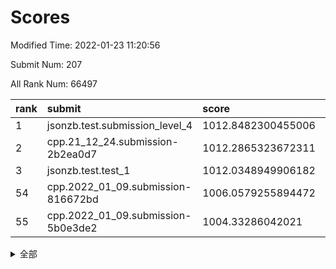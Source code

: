 # Scores

Modified Time: 2022-01-23 11:20:56

Submit Num: 207

All Rank Num: 66497

| rank |               submit               |       score        |       sigma        | pk_num |
| :--- | :--------------------------------- | :----------------- | :----------------- | :----- |
| 1    | jsonzb.test.submission_level_4     | 1012.8482300455006 | 0.8071668984171048 | 1288   |
| 2    | cpp.21_12_24.submission-2b2ea0d7   | 1012.2865323672311 | 0.7929553694850627 | 1288   |
| 3    | jsonzb.test.test_1                 | 1012.0348949906182 | 0.8075659099434931 | 1284   |
| 54   | cpp.2022_01_09.submission-816672bd | 1006.0579255894472 | 0.7503401576212034 | 1287   |
| 55   | cpp.2022_01_09.submission-5b0e3de2 | 1004.33286042021   | 0.71517176707014   | 1281   |


<details>
<summary>全部</summary>

| rank |                 submit                 |       score        |       sigma        | pk_num |
| :--- | :------------------------------------- | :----------------- | :----------------- | :----- |
| 1    | jsonzb.test.submission_level_4         | 1012.8482300455006 | 0.8071668984171048 | 1288   |
| 2    | cpp.21_12_24.submission-2b2ea0d7       | 1012.2865323672311 | 0.7929553694850627 | 1288   |
| 3    | jsonzb.test.test_1                     | 1012.0348949906182 | 0.8075659099434931 | 1284   |
| 4    | gobigger.level_3.submission_level_3_15 | 1011.6146856856359 | 0.7864129497806565 | 1279   |
| 5    | gobigger.level_3.submission_level_3_49 | 1011.4838839264648 | 0.7712185278209804 | 1283   |
| 6    | gobigger.level_3.submission_level_3_35 | 1011.4211037640595 | 0.7801763773144864 | 1286   |
| 7    | gobigger.level_3.submission_level_3_26 | 1011.3200252046063 | 0.7664977806189468 | 1289   |
| 8    | gobigger.level_3.submission_level_3_43 | 1011.1485894204275 | 0.7746431433369199 | 1286   |
| 9    | gobigger.level_3.submission_level_3_23 | 1011.0642776158184 | 0.7750772611301258 | 1284   |
| 10   | gobigger.level_3.submission_level_3_38 | 1011.0051804748014 | 0.7477347728947003 | 1284   |
| 11   | gobigger.level_3.submission_level_3_8  | 1010.8583363297149 | 0.7496339521606056 | 1283   |
| 12   | gobigger.level_3.submission_level_3_32 | 1010.8466152472823 | 0.7741115578658637 | 1283   |
| 13   | gobigger.level_3.submission_level_3_37 | 1010.7093514200944 | 0.7683209221119429 | 1283   |
| 14   | gobigger.level_3.submission_level_3_48 | 1010.6842572194118 | 0.7679626932272565 | 1285   |
| 15   | gobigger.level_3.submission_level_3_41 | 1010.6521883186933 | 0.7433053084300648 | 1289   |
| 16   | gobigger.level_3.submission_level_3_4  | 1010.5807422907149 | 0.7843531394652263 | 1288   |
| 17   | gobigger.level_3.submission_level_3_29 | 1010.5586348762403 | 0.7458749348110597 | 1287   |
| 18   | gobigger.level_3.submission_level_3_6  | 1010.5212132850253 | 0.7599381453423548 | 1284   |
| 19   | gobigger.level_3.submission_level_3_22 | 1010.413688101994  | 0.7689736120304707 | 1286   |
| 20   | gobigger.level_3.submission_level_3_36 | 1010.3163336873095 | 0.7902519872753623 | 1287   |
| 21   | gobigger.level_3.submission_level_3_10 | 1010.2838066843386 | 0.7677850601385743 | 1285   |
| 22   | gobigger.level_3.submission_level_3_47 | 1010.2167327239611 | 0.7639206855807144 | 1289   |
| 23   | gobigger.level_3.submission_level_3_21 | 1010.1653310248166 | 0.7801746146289168 | 1289   |
| 24   | gobigger.level_3.submission_level_3_34 | 1010.1563658686869 | 0.7676323208472018 | 1280   |
| 25   | gobigger.level_3.submission_level_3_44 | 1010.0980442530664 | 0.7449859680944869 | 1281   |
| 26   | gobigger.level_3.submission_level_3_31 | 1010.0854799493858 | 0.7321017422012166 | 1283   |
| 27   | gobigger.level_3.submission_level_3_12 | 1009.9883700419912 | 0.7601633096900231 | 1283   |
| 28   | gobigger.level_3.submission_level_3_5  | 1009.9436063394634 | 0.7584572863277935 | 1291   |
| 29   | gobigger.level_3.submission_level_3_20 | 1009.9228123508682 | 0.7606739875977109 | 1282   |
| 30   | gobigger.level_3.submission_level_3_9  | 1009.9072489448819 | 0.7560413109272077 | 1283   |
| 31   | gobigger.level_3.submission_level_3_16 | 1009.8151260186685 | 0.7732117521097294 | 1289   |
| 32   | gobigger.level_3.submission_level_3_45 | 1009.7967360144463 | 0.7612470426303186 | 1286   |
| 33   | gobigger.level_3.submission_level_3_33 | 1009.7928835773123 | 0.7829390471021732 | 1282   |
| 34   | gobigger.level_3.submission_level_3_13 | 1009.7109023219136 | 0.749112666967336  | 1288   |
| 35   | gobigger.level_3.submission_level_3_28 | 1009.7019051346871 | 0.7402843881867748 | 1288   |
| 36   | gobigger.level_3.submission_level_3_11 | 1009.680778283451  | 0.7409291418744866 | 1282   |
| 37   | gobigger.level_3.submission_level_3_17 | 1009.6566430001335 | 0.7528158463128235 | 1286   |
| 38   | gobigger.level_3.submission_level_3_30 | 1009.587335897767  | 0.7535145741122465 | 1287   |
| 39   | gobigger.level_3.submission_level_3_14 | 1009.5766901587572 | 0.7556303357936838 | 1285   |
| 40   | gobigger.level_3.submission_level_3_40 | 1009.5663444602936 | 0.7620125028298689 | 1284   |
| 41   | gobigger.level_3.submission_level_3_7  | 1009.5348606333146 | 0.761740467366673  | 1282   |
| 42   | gobigger.level_3.submission_level_3_46 | 1009.5274759390627 | 0.7427538059890213 | 1287   |
| 43   | gobigger.level_3.submission_level_3_39 | 1009.4587890789744 | 0.7598801607113328 | 1287   |
| 44   | gobigger.level_3.submission_level_3_24 | 1009.4544869135609 | 0.7530737007581944 | 1285   |
| 45   | gobigger.level_3.submission_level_3_18 | 1009.3160461319272 | 0.767562250477399  | 1283   |
| 46   | gobigger.level_3.submission_level_3_19 | 1009.2264132018174 | 0.7440698030519247 | 1283   |
| 47   | gobigger.level_3.submission_level_3_25 | 1008.9581153362766 | 0.7434563482444767 | 1284   |
| 48   | gobigger.level_3.submission_level_3_0  | 1008.8749619050682 | 0.7378340418584126 | 1284   |
| 49   | gobigger.level_3.submission_level_3_2  | 1008.8432234863317 | 0.7500628906760859 | 1286   |
| 50   | gobigger.level_3.submission_level_3_27 | 1008.749923534115  | 0.7552844290112406 | 1287   |
| 51   | gobigger.level_3.submission_level_3_1  | 1008.7251661037016 | 0.7492302711601084 | 1286   |
| 52   | gobigger.level_3.submission_level_3_3  | 1008.6453489091296 | 0.7347043276362293 | 1287   |
| 53   | gobigger.level_3.submission_level_3_42 | 1008.3520687190417 | 0.7394681533885203 | 1284   |
| 54   | cpp.2022_01_09.submission-816672bd     | 1006.0579255894472 | 0.7503401576212034 | 1287   |
| 55   | cpp.2022_01_09.submission-5b0e3de2     | 1004.33286042021   | 0.71517176707014   | 1281   |
| 56   | gobigger.level_1.submission_level_1_12 | 1004.3208361091395 | 0.7050938487359254 | 1285   |
| 57   | gobigger.level_1.submission_level_1_7  | 1004.268154261447  | 0.7118875868625046 | 1278   |
| 58   | gobigger.level_1.submission_level_1_28 | 1004.1208452255199 | 0.7200053199682318 | 1285   |
| 59   | gobigger.level_1.submission_level_1_11 | 1004.102068421956  | 0.7286634483050617 | 1277   |
| 60   | gobigger.level_1.submission_level_1_9  | 1004.0301306215714 | 0.7234828081902241 | 1288   |
| 61   | gobigger.level_1.submission_level_1_39 | 1003.9967240874407 | 0.7346103946754651 | 1286   |
| 62   | gobigger.level_1.submission_level_1_23 | 1003.99424134931   | 0.7176371552690011 | 1284   |
| 63   | gobigger.level_1.submission_level_1_43 | 1003.9693611068044 | 0.7039344230162808 | 1289   |
| 64   | gobigger.level_1.submission_level_1_3  | 1003.9018578345082 | 0.7248146995706002 | 1287   |
| 65   | gobigger.level_1.submission_level_1_24 | 1003.8355042945682 | 0.7087742389842088 | 1286   |
| 66   | gobigger.level_1.submission_level_1_48 | 1003.7941944526234 | 0.7166748485984763 | 1287   |
| 67   | gobigger.level_1.submission_level_1_35 | 1003.7345019114416 | 0.7152408311865652 | 1284   |
| 68   | gobigger.level_1.submission_level_1_10 | 1003.7139041554894 | 0.7159117280406082 | 1286   |
| 69   | gobigger.level_1.submission_level_1_29 | 1003.6847173445351 | 0.7175909243786076 | 1285   |
| 70   | gobigger.level_1.submission_level_1_21 | 1003.5500807321305 | 0.7160406790540588 | 1291   |
| 71   | gobigger.level_1.submission_level_1_20 | 1003.4615753224242 | 0.7165021855420659 | 1285   |
| 72   | gobigger.level_1.submission_level_1_14 | 1003.4549365563582 | 0.7312712794683746 | 1289   |
| 73   | gobigger.level_1.submission_level_1_6  | 1003.3648829518521 | 0.7110202431658666 | 1287   |
| 74   | gobigger.level_1.submission_level_1_26 | 1003.3540152608631 | 0.7189799661443875 | 1286   |
| 75   | gobigger.level_1.submission_level_1_40 | 1003.3503578607464 | 0.7095825096106606 | 1287   |
| 76   | gobigger.level_1.submission_level_1_32 | 1003.3418753485329 | 0.7110339264771787 | 1283   |
| 77   | gobigger.level_1.submission_level_1_42 | 1003.2759575462702 | 0.7183451172036809 | 1286   |
| 78   | gobigger.level_1.submission_level_1_5  | 1003.1611765420656 | 0.7148621342623199 | 1289   |
| 79   | gobigger.level_1.submission_level_1_17 | 1003.1591544150216 | 0.7154869730584696 | 1284   |
| 80   | gobigger.level_1.submission_level_1_31 | 1003.1430836448477 | 0.7102407873199813 | 1284   |
| 81   | gobigger.level_1.submission_level_1_47 | 1003.1414411364601 | 0.7147165509668586 | 1290   |
| 82   | gobigger.level_1.submission_level_1_13 | 1003.0994662849989 | 0.7179941266672465 | 1284   |
| 83   | gobigger.level_1.submission_level_1_1  | 1003.0982168461093 | 0.7218185984627801 | 1284   |
| 84   | gobigger.level_1.submission_level_1_45 | 1003.0858668465437 | 0.7161391317035115 | 1284   |
| 85   | gobigger.level_1.submission_level_1_44 | 1003.0848795000569 | 0.7135673041164999 | 1287   |
| 86   | gobigger.level_1.submission_level_1_2  | 1003.0774378878458 | 0.7137979286060522 | 1281   |
| 87   | gobigger.level_1.submission_level_1_36 | 1003.0666861271767 | 0.7163523914994887 | 1287   |
| 88   | gobigger.level_1.submission_level_1_38 | 1003.0566183535796 | 0.7138348324611664 | 1287   |
| 89   | gobigger.level_1.submission_level_1_46 | 1002.9644029471691 | 0.7183502269355603 | 1287   |
| 90   | gobigger.level_1.submission_level_1_25 | 1002.9619764870057 | 0.7212228447827264 | 1291   |
| 91   | gobigger.level_1.submission_level_1_30 | 1002.9107325862982 | 0.7132322859328833 | 1284   |
| 92   | gobigger.level_1.submission_level_1_33 | 1002.8902865596704 | 0.7088756637967849 | 1284   |
| 93   | gobigger.level_1.submission_level_1_18 | 1002.8598832545524 | 0.7095290489748978 | 1288   |
| 94   | gobigger.level_1.submission_level_1_15 | 1002.8352179098497 | 0.6967415403101246 | 1285   |
| 95   | gobigger.level_1.submission_level_1_19 | 1002.7006045400094 | 0.7062677441399601 | 1282   |
| 96   | gobigger.level_1.submission_level_1_16 | 1002.6680670375661 | 0.7191352247843106 | 1290   |
| 97   | gobigger.level_1.submission_level_1_27 | 1002.5832319447672 | 0.7040506716982879 | 1284   |
| 98   | gobigger.level_1.submission_level_1_41 | 1002.5111405460892 | 0.7132854241273896 | 1288   |
| 99   | gobigger.level_1.submission_level_1_49 | 1002.4640040273227 | 0.7077443409044584 | 1285   |
| 100  | gobigger.level_1.submission_level_1_34 | 1002.4315732283358 | 0.7302073242518808 | 1287   |
| 101  | gobigger.level_1.submission_level_1_22 | 1002.3201208452331 | 0.713564588392831  | 1285   |
| 102  | gobigger.level_1.submission_level_1_4  | 1002.3046011073615 | 0.7158069118686243 | 1282   |
| 103  | gobigger.level_1.submission_level_1_37 | 1002.2221052598196 | 0.7127139904679682 | 1287   |
| 104  | gobigger.level_1.submission_level_1_0  | 1002.1541982482381 | 0.6945640523090317 | 1283   |
| 105  | gobigger.level_1.submission_level_1_8  | 1002.1408545645879 | 0.7084568971634215 | 1280   |
| 106  | gobigger.random.submission_random_36   | 997.0681486122073  | 0.718091988301013  | 1280   |
| 107  | gobigger.random.submission_random_27   | 996.9781491850181  | 0.7015608697927015 | 1285   |
| 108  | gobigger.random.submission_random_4    | 996.7925758067566  | 0.7144621684509063 | 1285   |
| 109  | gobigger.random.submission_random_40   | 996.7700286243306  | 0.7096064012503501 | 1287   |
| 110  | gobigger.random.submission_random_13   | 996.7470500803975  | 0.7196422518508252 | 1280   |
| 111  | gobigger.random.submission_random_33   | 996.5322478757098  | 0.7146953280863685 | 1280   |
| 112  | gobigger.random.submission_random_28   | 996.4988095373092  | 0.7267572259824657 | 1283   |
| 113  | gobigger.random.submission_random_45   | 996.4637787897486  | 0.7165017007958108 | 1289   |
| 114  | gobigger.random.submission_random_1    | 996.4522480725396  | 0.7111066319139009 | 1283   |
| 115  | gobigger.random.submission_random_5    | 996.4105672575067  | 0.7071481071037535 | 1286   |
| 116  | gobigger.random.submission_random_22   | 996.3065478870062  | 0.7027703598589117 | 1283   |
| 117  | gobigger.random.submission_random_35   | 996.270353682276   | 0.7167852680852183 | 1286   |
| 118  | gobigger.random.submission_random_42   | 996.2491164180551  | 0.7050328750739623 | 1287   |
| 119  | gobigger.random.submission_random_46   | 996.1825277756668  | 0.7146316668436294 | 1284   |
| 120  | gobigger.random.submission_random_16   | 996.1788041760209  | 0.7255605142548733 | 1285   |
| 121  | gobigger.random.submission_random_37   | 996.1673594515833  | 0.72726524783465   | 1285   |
| 122  | gobigger.random.submission_random_47   | 996.1593932160192  | 0.7070373486971346 | 1289   |
| 123  | gobigger.random.submission_random_30   | 996.1319361002812  | 0.7147884858489989 | 1284   |
| 124  | gobigger.random.submission_random_9    | 996.1299655528513  | 0.7298025587285144 | 1287   |
| 125  | gobigger.random.submission_random_32   | 996.0968840472138  | 0.7010006657171497 | 1282   |
| 126  | gobigger.random.submission_random_12   | 996.0857417121248  | 0.7125436954928406 | 1285   |
| 127  | gobigger.random.submission_random_25   | 996.053611564448   | 0.703421594484316  | 1286   |
| 128  | gobigger.random.submission_random_10   | 995.966283160612   | 0.7107598073989926 | 1281   |
| 129  | gobigger.random.submission_random_31   | 995.9506626048078  | 0.6989419090190677 | 1285   |
| 130  | gobigger.random.submission_random_38   | 995.8916400436068  | 0.7066600020324582 | 1281   |
| 131  | gobigger.random.submission_random_44   | 995.8644772622556  | 0.722454884805899  | 1280   |
| 132  | gobigger.random.submission_random_6    | 995.7389628468743  | 0.6994488961759888 | 1285   |
| 133  | gobigger.random.submission_random_43   | 995.7354363777176  | 0.7107283709494019 | 1285   |
| 134  | gobigger.random.submission_random_14   | 995.7231111435898  | 0.7070527800314123 | 1284   |
| 135  | gobigger.random.submission_random_3    | 995.6256844365226  | 0.7043022930146818 | 1284   |
| 136  | gobigger.random.submission_random_41   | 995.6137513884785  | 0.7095864069477256 | 1290   |
| 137  | gobigger.random.submission_random_20   | 995.6057548956107  | 0.7117418344394509 | 1285   |
| 138  | gobigger.random.submission_random_8    | 995.5951035199068  | 0.7249026796525505 | 1290   |
| 139  | gobigger.random.submission_random_19   | 995.5816124573595  | 0.7223397145163221 | 1280   |
| 140  | gobigger.random.submission_random_18   | 995.5248182347867  | 0.7127772701048178 | 1283   |
| 141  | gobigger.random.submission_random_15   | 995.4727464472269  | 0.7041497918400658 | 1286   |
| 142  | gobigger.random.submission_random_29   | 995.2936258929697  | 0.7253454442030849 | 1288   |
| 143  | gobigger.random.submission_random_11   | 995.182529609114   | 0.7176679485147883 | 1287   |
| 144  | gobigger.random.submission_random_24   | 995.1778054579758  | 0.7215961021092121 | 1286   |
| 145  | gobigger.random.submission_random_23   | 995.1268619925303  | 0.7111528511360703 | 1289   |
| 146  | gobigger.random.submission_random_7    | 995.0808226199259  | 0.7084205374723901 | 1281   |
| 147  | gobigger.random.submission_random_0    | 995.0588038232324  | 0.7291345124558152 | 1284   |
| 148  | gobigger.random.submission_random_2    | 995.0538592421682  | 0.7195655287979507 | 1287   |
| 149  | gobigger.random.submission_random_48   | 995.0291574102657  | 0.706865479874144  | 1287   |
| 150  | gobigger.random.submission_random_26   | 994.9273726550487  | 0.6979179199947644 | 1286   |
| 151  | gobigger.random.submission_random_21   | 994.8304172294529  | 0.722740298258217  | 1284   |
| 152  | gobigger.random.submission_random_39   | 994.8132644178258  | 0.7225418717727523 | 1285   |
| 153  | gobigger.random.submission_random_17   | 994.8097018577212  | 0.7245409945130394 | 1282   |
| 154  | gobigger.random.submission_random_34   | 994.7334644137435  | 0.7217866181528101 | 1285   |
| 155  | gobigger.random.submission_random_49   | 993.7895381075808  | 0.7114119040445033 | 1287   |
| 156  | gobigger.level_2.submission_level_2_34 | 993.4849474919483  | 0.7271975696202757 | 1283   |
| 157  | gobigger.level_2.submission_level_2_17 | 993.4591544890327  | 0.7293623045112457 | 1285   |
| 158  | gobigger.level_2.submission_level_2_0  | 993.2908422321046  | 0.7414622003576926 | 1282   |
| 159  | gobigger.level_2.submission_level_2_2  | 993.2177816862568  | 0.7407852172456344 | 1284   |
| 160  | gobigger.level_2.submission_level_2_12 | 993.1884088117188  | 0.73577060554745   | 1286   |
| 161  | gobigger.level_2.submission_level_2_5  | 993.1500202599086  | 0.7330763453931916 | 1285   |
| 162  | gobigger.level_2.submission_level_2_46 | 993.1331866987654  | 0.7295504916151969 | 1288   |
| 163  | gobigger.level_2.submission_level_2_32 | 993.1268951775331  | 0.7435173269468941 | 1282   |
| 164  | gobigger.level_2.submission_level_2_25 | 993.1043759761079  | 0.7323640123819948 | 1280   |
| 165  | gobigger.level_2.submission_level_2_20 | 993.0516443017896  | 0.740633267640081  | 1286   |
| 166  | gobigger.level_2.submission_level_2_26 | 992.8736758557433  | 0.7339470980764018 | 1289   |
| 167  | gobigger.level_2.submission_level_2_38 | 992.8128499451499  | 0.7375607696281955 | 1281   |
| 168  | gobigger.level_2.submission_level_2_13 | 992.5267630785949  | 0.7197365928167174 | 1285   |
| 169  | gobigger.level_2.submission_level_2_49 | 992.4512232494076  | 0.7394239890180849 | 1283   |
| 170  | gobigger.level_2.submission_level_2_14 | 992.4135756787588  | 0.7307447844593127 | 1287   |
| 171  | gobigger.level_2.submission_level_2_16 | 992.3645801833057  | 0.7259065725399241 | 1281   |
| 172  | gobigger.level_2.submission_level_2_3  | 992.3136876262963  | 0.7337617813561003 | 1281   |
| 173  | gobigger.level_2.submission_level_2_21 | 992.2811255457863  | 0.7547956154686921 | 1280   |
| 174  | gobigger.level_2.submission_level_2_30 | 992.2546591713341  | 0.7451239948108209 | 1288   |
| 175  | gobigger.level_2.submission_level_2_35 | 992.1528507984558  | 0.7546233818831816 | 1287   |
| 176  | gobigger.level_2.submission_level_2_22 | 992.1163951207574  | 0.7437549946086377 | 1289   |
| 177  | gobigger.level_2.submission_level_2_39 | 992.0810333055598  | 0.7443255027571695 | 1289   |
| 178  | gobigger.level_2.submission_level_2_18 | 992.0689974388586  | 0.7431198856103598 | 1280   |
| 179  | gobigger.level_2.submission_level_2_48 | 992.0513212634755  | 0.7519520823236411 | 1286   |
| 180  | gobigger.level_2.submission_level_2_24 | 991.9719467922278  | 0.7604950393995885 | 1287   |
| 181  | gobigger.level_2.submission_level_2_7  | 991.9323079190248  | 0.7433711833040753 | 1285   |
| 182  | gobigger.level_2.submission_level_2_31 | 991.9130218242826  | 0.7396842579206044 | 1286   |
| 183  | gobigger.level_2.submission_level_2_36 | 991.9076971743489  | 0.7512533583687627 | 1290   |
| 184  | gobigger.level_2.submission_level_2_28 | 991.8443328634893  | 0.7479223377666288 | 1284   |
| 185  | gobigger.level_2.submission_level_2_40 | 991.8348918111595  | 0.7459192709761914 | 1284   |
| 186  | gobigger.level_2.submission_level_2_37 | 991.789913070897   | 0.7332193917140981 | 1288   |
| 187  | gobigger.level_2.submission_level_2_8  | 991.716402270278   | 0.7586100786117673 | 1285   |
| 188  | gobigger.level_2.submission_level_2_1  | 991.5969191532276  | 0.7451571413951271 | 1286   |
| 189  | gobigger.level_2.submission_level_2_23 | 991.5944451445009  | 0.7513565638606369 | 1287   |
| 190  | gobigger.level_2.submission_level_2_47 | 991.5846361611339  | 0.7437106989083246 | 1282   |
| 191  | gobigger.level_2.submission_level_2_44 | 991.5725989526977  | 0.7445967025750346 | 1287   |
| 192  | gobigger.level_2.submission_level_2_42 | 991.468165866348   | 0.7470629716834162 | 1284   |
| 193  | gobigger.level_2.submission_level_2_45 | 991.4567147082863  | 0.7415868842811829 | 1282   |
| 194  | gobigger.level_2.submission_level_2_43 | 991.3578795107895  | 0.7385480861000079 | 1285   |
| 195  | gobigger.level_2.submission_level_2_11 | 991.3531584686127  | 0.7674747949029714 | 1284   |
| 196  | gobigger.level_2.submission_level_2_27 | 991.3406030426761  | 0.7416455254643017 | 1282   |
| 197  | gobigger.level_2.submission_level_2_15 | 991.2697394533483  | 0.7654745861005525 | 1278   |
| 198  | gobigger.level_2.submission_level_2_41 | 991.2586095005496  | 0.7385630206616985 | 1283   |
| 199  | gobigger.level_2.submission_level_2_10 | 991.2498058203535  | 0.7338788650683176 | 1284   |
| 200  | gobigger.level_2.submission_level_2_9  | 991.1691936102968  | 0.7410235577098278 | 1284   |
| 201  | gobigger.level_2.submission_level_2_4  | 991.1659539102309  | 0.7594751164668107 | 1287   |
| 202  | gobigger.level_2.submission_level_2_29 | 990.9802734840305  | 0.7679834879356805 | 1280   |
| 203  | gobigger.level_2.submission_level_2_19 | 990.8136087450862  | 0.7803639783689288 | 1287   |
| 204  | gobigger.level_2.submission_level_2_6  | 990.7712137907796  | 0.7535376388178784 | 1284   |
| 205  | gobigger.level_2.submission_level_2_33 | 990.6442670527579  | 0.771103397632849  | 1286   |
| 206  | gobigger.none.submission_none_1        | 977.565373771892   | 1.3856156462919413 | 1286   |
| 207  | gobigger.none.submission_none_0        | 975.941334290038   | 1.453598957614166  | 1283   |

</details>